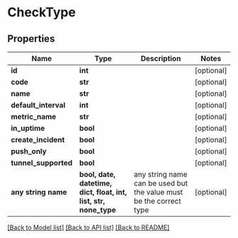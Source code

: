 # CheckType


## Properties
Name | Type | Description | Notes
------------ | ------------- | ------------- | -------------
**id** | **int** |  | [optional] 
**code** | **str** |  | [optional] 
**name** | **str** |  | [optional] 
**default_interval** | **int** |  | [optional] 
**metric_name** | **str** |  | [optional] 
**in_uptime** | **bool** |  | [optional] 
**create_incident** | **bool** |  | [optional] 
**push_only** | **bool** |  | [optional] 
**tunnel_supported** | **bool** |  | [optional] 
**any string name** | **bool, date, datetime, dict, float, int, list, str, none_type** | any string name can be used but the value must be the correct type | [optional]

[[Back to Model list]](../README.md#documentation-for-models) [[Back to API list]](../README.md#documentation-for-api-endpoints) [[Back to README]](../README.md)


